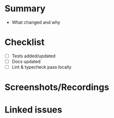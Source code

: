 # Summary

- What changed and why

# Checklist
- [ ] Tests added/updated
- [ ] Docs updated
- [ ] Lint & typecheck pass locally

# Screenshots/Recordings

# Linked issues

